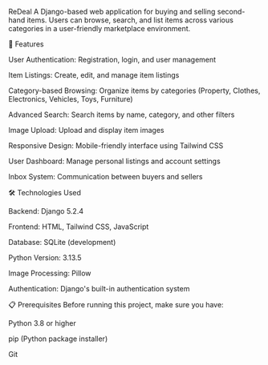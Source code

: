 ReDeal
A Django-based web application for buying and selling second-hand items. Users can browse, search, and list items across various categories in a user-friendly marketplace environment.

🚀 Features

User Authentication: Registration, login, and user management

Item Listings: Create, edit, and manage item listings

Category-based Browsing: Organize items by categories (Property, Clothes, Electronics, Vehicles, Toys, Furniture)

Advanced Search: Search items by name, category, and other filters

Image Upload: Upload and display item images

Responsive Design: Mobile-friendly interface using Tailwind CSS

User Dashboard: Manage personal listings and account settings

Inbox System: Communication between buyers and sellers

🛠️ Technologies Used

Backend: Django 5.2.4

Frontend: HTML, Tailwind CSS, JavaScript

Database: SQLite (development)

Python Version: 3.13.5

Image Processing: Pillow

Authentication: Django's built-in authentication system

📋 Prerequisites
Before running this project, make sure you have:

Python 3.8 or higher

pip (Python package installer)

Git

